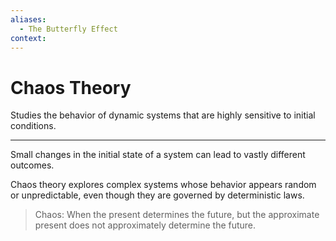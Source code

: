 ```yaml
---
aliases:
  - The Butterfly Effect
context:
---
```


# Chaos Theory

Studies the behavior of dynamic systems that are highly sensitive to initial conditions.

---

Small changes in the initial state of a system can lead to vastly different outcomes.

Chaos theory explores complex systems whose behavior appears random or unpredictable, even though they are governed by deterministic laws.

> Chaos: When the present determines the future, but the approximate present does not approximately determine the future.
